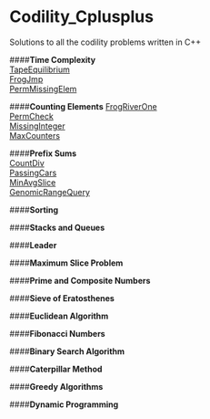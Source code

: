 # Codility_Cplusplus
<!-- Use http://cssdeck.com/labs/learning-the-markdown-syntax for markdown syntax -->
Solutions to all the codility problems written in C++

####**Time Complexity**  
[TapeEquilibrium](TapeEquilibrium)  
[FrogJmp](FrogJmp)  
[PermMissingElem](PermMissingElem)

####**Counting Elements**
[FrogRiverOne](FrogRiverOne)  
[PermCheck](PermCheck)  
[MissingInteger](MissingInteger)  
[MaxCounters](MaxCounters)

####**Prefix Sums**  
[CountDiv](CountDiv)  
[PassingCars](PassingCars)  
[MinAvgSlice](MinAvgSlice)  
[GenomicRangeQuery](GenomicRangeQuery)  


####**Sorting**


####**Stacks and Queues**


####**Leader**


####**Maximum Slice Problem**


####**Prime and Composite Numbers**


####**Sieve of Eratosthenes**


####**Euclidean Algorithm**


####**Fibonacci Numbers**


####**Binary Search Algorithm**


####**Caterpillar Method**


####**Greedy Algorithms**


####**Dynamic Programming**

